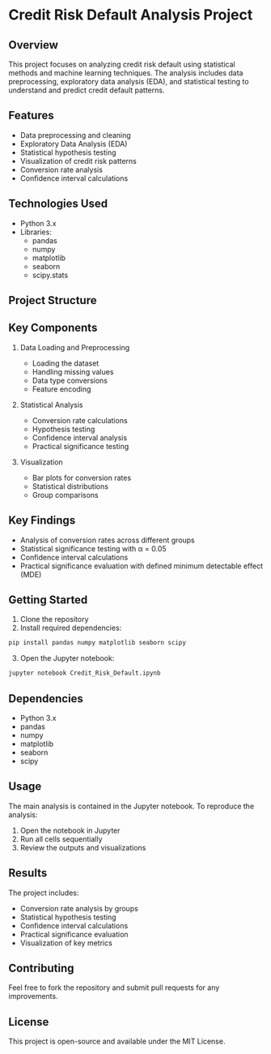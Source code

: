 # Credit Risk Default Analysis Project

## Overview
This project focuses on analyzing credit risk default using statistical methods and machine learning techniques. The analysis includes data preprocessing, exploratory data analysis (EDA), and statistical testing to understand and predict credit default patterns.

## Features
- Data preprocessing and cleaning
- Exploratory Data Analysis (EDA)
- Statistical hypothesis testing
- Visualization of credit risk patterns
- Conversion rate analysis
- Confidence interval calculations

## Technologies Used
- Python 3.x
- Libraries:
  - pandas
  - numpy
  - matplotlib
  - seaborn
  - scipy.stats

## Project Structure

## Key Components
1. Data Loading and Preprocessing
   - Loading the dataset
   - Handling missing values
   - Data type conversions
   - Feature encoding

2. Statistical Analysis
   - Conversion rate calculations
   - Hypothesis testing
   - Confidence interval analysis
   - Practical significance testing

3. Visualization
   - Bar plots for conversion rates
   - Statistical distributions
   - Group comparisons

## Key Findings
- Analysis of conversion rates across different groups
- Statistical significance testing with α = 0.05
- Confidence interval calculations
- Practical significance evaluation with defined minimum detectable effect (MDE)

## Getting Started
1. Clone the repository
2. Install required dependencies:
```bash
pip install pandas numpy matplotlib seaborn scipy
```
3. Open the Jupyter notebook:
```bash
jupyter notebook Credit_Risk_Default.ipynb
```

## Dependencies
- Python 3.x
- pandas
- numpy
- matplotlib
- seaborn
- scipy

## Usage
The main analysis is contained in the Jupyter notebook. To reproduce the analysis:
1. Open the notebook in Jupyter
2. Run all cells sequentially
3. Review the outputs and visualizations

## Results
The project includes:
- Conversion rate analysis by groups
- Statistical hypothesis testing
- Confidence interval calculations
- Practical significance evaluation
- Visualization of key metrics

## Contributing
Feel free to fork the repository and submit pull requests for any improvements.

## License
This project is open-source and available under the MIT License.
